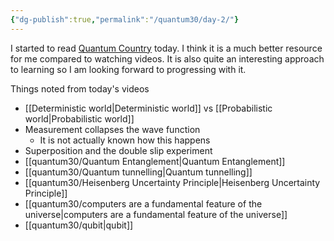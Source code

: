 ```yaml
---
{"dg-publish":true,"permalink":"/quantum30/day-2/"}
---
```


I started to read [Quantum Country](https://quantum.country/) today. I think it is a much better resource for me compared to watching videos. It is also quite an interesting approach to learning so I am looking forward to progressing with it. 


Things noted from today's videos 
- [[Deterministic world\|Deterministic world]] vs [[Probabilistic world\|Probabilistic world]]
- Measurement collapses the wave function
	- It is not actually known how this happens 
- Superposition and the double slip experiment 
- [[quantum30/Quantum Entanglement\|Quantum Entanglement]]
- [[quantum30/Quantum tunnelling\|Quantum tunnelling]]
- [[quantum30/Heisenberg Uncertainty Principle\|Heisenberg Uncertainty Principle]] 
- [[quantum30/computers are a fundamental feature of the universe\|computers are a fundamental feature of the universe]] 
- [[quantum30/qubit\|qubit]]